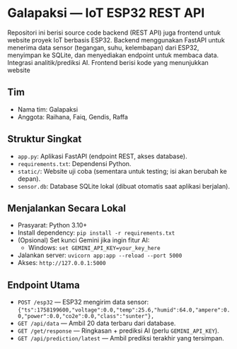 # Galapaksi — IoT ESP32 REST API

Repositori ini berisi source code backend (REST API) juga frontend untuk website proyek IoT berbasis ESP32. Backend menggunakan FastAPI untuk menerima data sensor (tegangan, suhu, kelembapan) dari ESP32, menyimpan ke SQLite, dan menyediakan endpoint untuk membaca data. Integrasi analitik/prediksi AI. Frontend berisi kode yang menunjukkan website

## Tim
- Nama tim: Galapaksi
- Anggota: Raihana, Faiq, Gendis, Raffa

## Struktur Singkat
- `app.py`: Aplikasi FastAPI (endpoint REST, akses database).
- `requirements.txt`: Dependensi Python.
- `static/`: Website uji coba (sementara untuk testing; isi akan berubah ke depan).
- `sensor.db`: Database SQLite lokal (dibuat otomatis saat aplikasi berjalan).

## Menjalankan Secara Lokal
- Prasyarat: Python 3.10+
- Install dependency: `pip install -r requirements.txt`
- (Opsional) Set kunci Gemini jika ingin fitur AI:
  - Windows: `set GEMINI_API_KEY=your_key_here`
- Jalankan server: `uvicorn app:app --reload --port 5000`
- Akses: `http://127.0.0.1:5000`

## Endpoint Utama
- `POST /esp32` — ESP32 mengirim data sensor: `{"ts":1758199600,"voltage":0.0,"temp":25.6,"humid":64.0,"ampere":0.0,"power":0.0,"co2e":0.0,"class":"sunter"},`
- `GET /api/data` — Ambil 20 data terbaru dari database.
- `GET /get/response` — Ringkasan + prediksi AI (perlu `GEMINI_API_KEY`).
- `GET /api/prediction/latest` — Ambil prediksi terakhir yang tersimpan.

